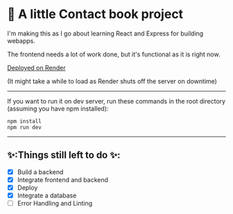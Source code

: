 # 📒 A little Contact book project

I'm making this as I go about learning React and Express for building webapps.

The frontend needs a lot of work done, but it's functional as it is right now.

[Deployed on Render](https://contactbook-o7uy.onrender.com)

(It might take a while to load as Render shuts off the server on downtime)

---

If you want to run it on dev server, run these commands in the root directory (assuming you have npm installed):

```
npm install
npm run dev
```

---
## ✨:Things still left to do ✨:
- [X] Build a backend
- [X] Integrate frontend and backend
- [X] Deploy
- [X] Integrate a database
- [ ] Error Handling and Linting 
